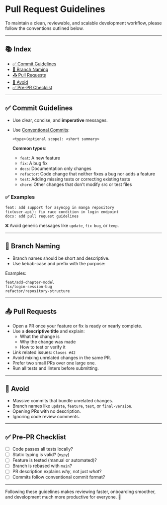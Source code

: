 # Pull Request Guidelines

To maintain a clean, reviewable, and scalable development workflow, please follow the conventions outlined below.

---

## 📚 Index

- [✅ Commit Guidelines](#-commit-guidelines)
- [🔀 Branch Naming](#-branch-naming)
- [📤 Pull Requests](#-pull-requests)
- [🚫 Avoid](#-avoid)
- [✅ Pre-PR Checklist](#-pre-pr-checklist)

---

## ✅ Commit Guidelines

- Use clear, concise, and **imperative** messages.
- Use [Conventional Commits](https://www.conventionalcommits.org/en/v1.0.0/):

  ```plain
  <type>(optional scope): <short summary>
  ```

  **Common types**:
  - `feat`: A new feature
  - `fix`: A bug fix
  - `docs`: Documentation only changes
  - `refactor`: Code change that neither fixes a bug nor adds a feature
  - `test`: Adding missing tests or correcting existing tests
  - `chore`: Other changes that don't modify src or test files

### ✅ Examples

```plain
feat: add support for asyncpg in manga repository
fix(user-api): fix race condition in login endpoint
docs: add pull request guidelines
```

❌ Avoid generic messages like `update`, `fix bug`, or `temp`.

---

## 🔀 Branch Naming

- Branch names should be short and descriptive.
- Use kebab-case and prefix with the purpose:

Examples:

```plain
feat/add-chapter-model
fix/login-session-bug
refactor/repository-structure
```

---

## 📤 Pull Requests

- Open a PR once your feature or fix is ready or nearly complete.
- Use a **descriptive title** and explain:
  - What the change is
  - Why the change was made
  - How to test or verify it
- Link related issues: `Closes #42`
- Avoid mixing unrelated changes in the same PR.
- Prefer two small PRs over one large one.
- Run all tests and linters before submitting.

---

## 🚫 Avoid

- Massive commits that bundle unrelated changes.
- Branch names like `update`, `feature`, `test`, or `final-version`.
- Opening PRs with no description.
- Ignoring code review comments.

---

## ✅ Pre-PR Checklist

- [ ] Code passes all tests locally?
- [ ] Static typing is valid? (`mypy`)
- [ ] Feature is tested (manual or automated)?
- [ ] Branch is rebased with `main`?
- [ ] PR description explains _why_, not just _what_?
- [ ] Commits follow conventional commit format?

---

Following these guidelines makes reviewing faster, onboarding smoother, and development much more productive for everyone. 🚀
